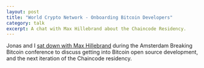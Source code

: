 ```yaml
---
layout: post
title: "World Crypto Network - Onboarding Bitcoin Developers"
category: talk
excerpt: A chat with Max Hillebrand about the Chaincode Residency.
---
```


Jonas and I [sat down with Max
Hillebrand](https://www.youtube.com/watch?v=FcElRZA8aT4) during the Amsterdam
Breaking Bitcoin conference to discuss getting into Bitcoin open source
development, and the next iteration of the Chaincode residency.

